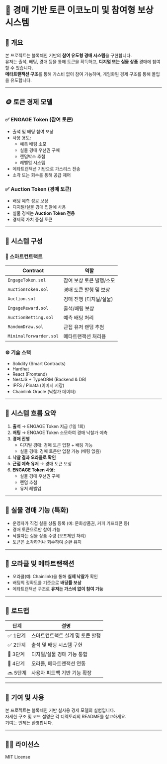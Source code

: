 # 🧾 경매 기반 토큰 이코노미 및 참여형 보상 시스템

## 📌 개요

본 프로젝트는 블록체인 기반의 **참여 유도형 경매 시스템**을 구현합니다.  
유저는 출석, 배팅, 경매 등을 통해 토큰을 획득하고, **디지털 또는 실물 상품** 경매에 참여할 수 있습니다.  
**메타트랜잭션 구조**를 통해 가스비 없이 참여 가능하며, 게임화된 경제 구조를 통해 몰입을 유도합니다.

---

## 🪙 토큰 경제 모델

### ✅ ENGAGE Token (참여 토큰)

- 출석 및 배팅 참여 보상
- 사용 용도:
  - 예측 배팅 소모
  - 실물 경매 우선권 구매
  - 랜덤박스 추첨
  - 레벨업 시스템
- 메타트랜잭션 기반으로 가스리스 전송
- 소각 또는 회수를 통해 공급 제어

### ✅ Auction Token (경매 토큰)

- 배팅 예측 성공 보상
- 디지털/실물 경매 입찰에 사용
- 실물 경매는 **Auction Token 전용**
- 경제적 가치 중심 토큰

---

## 🧱 시스템 구성

### 🔩 스마트컨트랙트

| Contract | 역할 |
|----------|------|
| `EngageToken.sol` | 참여 보상 토큰 발행/소모 |
| `AuctionToken.sol` | 경매 토큰 발행 및 보상 |
| `Auction.sol` | 경매 진행 (디지털/실물) |
| `EngageReward.sol` | 출석/배팅 보상 |
| `AuctionBetting.sol` | 예측 배팅 처리 |
| `RandomDraw.sol` | 근접 유저 랜덤 추첨 |
| `MinimalForwarder.sol` | 메타트랜잭션 처리용 |

### ⚙️ 기술 스택

- Solidity (Smart Contracts)
- Hardhat
- React (Frontend)
- NestJS + TypeORM (Backend & DB)
- IPFS / Pinata (이미지 저장)
- Chainlink Oracle (낙찰가 데이터)

---

## 🔄 시스템 흐름 요약

1. **출석** → ENGAGE Token 지급 (1일 1회)
2. **배팅** → ENGAGE Token 소모하여 경매 낙찰가 예측
3. **경매 진행**
   - 디지털 경매: 경매 토큰 입찰 + 배팅 가능
   - 실물 경매: 경매 토큰만 입찰 가능 (배팅 없음)
4. **낙찰 결과 오라클로 확인**
5. **근접 예측 유저** → 경매 토큰 보상
6. **ENGAGE Token 사용**:
   - 실물 경매 우선권 구매
   - 랜덤 추첨
   - 유저 레벨업

---

## 🎁 실물 경매 기능 (특화)

- 운영자가 직접 실물 상품 등록 (예: 문화상품권, 커피 기프티콘 등)
- 경매 토큰으로만 참여 가능
- 낙찰자는 실물 상품 수령 (오프체인 처리)
- 토큰은 소각하거나 회수하여 순환 유지

---

## 🔐 오라클 및 메타트랜잭션

- 오라클(예: Chainlink)을 통해 **실제 낙찰가** 확인
- 배팅의 정확도를 기준으로 **배당률 보상**
- 메타트랜잭션 구조로 **유저는 가스비 없이 참여 가능**

---

## 📅 로드맵

| 단계 | 설명 |
|------|------|
| ✅ 1단계 | 스마트컨트랙트 설계 및 토큰 발행 |
| ✅ 2단계 | 출석 및 배팅 시스템 구현 |
| 🔄 3단계 | 디지털/실물 경매 기능 통합 |
| 🔄 4단계 | 오라클, 메타트랜잭션 연동 |
| 🔜 5단계 | 사용자 피드백 기반 기능 확장 |

---

## 📌 기여 및 사용

본 프로젝트는 블록체인 기반 실사용 경제 모델의 실험입니다.  
자세한 구조 및 코드 설명은 각 디렉토리의 README를 참고하세요.  
기여는 언제든 환영합니다.

---

## 🧑‍💻 라이선스

MIT License
